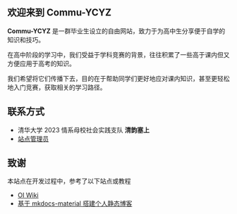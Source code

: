 ## 欢迎来到 **Commu-YCYZ**

**Commu-YCYZ** 是一群毕业生设立的自由网站，致力于为高中生分享便于自学的知识和技巧。

在高中阶段的学习中，我们受益于学科竞赛的背景，往往积累了一些高于课内但又方便应用于高考的知识。

我们希望将它们传播下去，目的在于帮助同学们更好地应对课内知识，甚至更轻松地入门竞赛，获取相关的学习路径。

## 联系方式

* 清华大学 2023 情系母校社会实践支队 **清韵塞上**
* [站点管理员](mailto:yangzheh22@mails.tsinghua.edu.cn)

## 致谢

本站点在开发过程中，参考了以下站点或教程

* [OI Wiki](https://oi-wiki.org/)
* [基于 mkdocs-material 搭建个人静态博客](https://cyent.github.io/markdown-with-mkdocs-material/)

